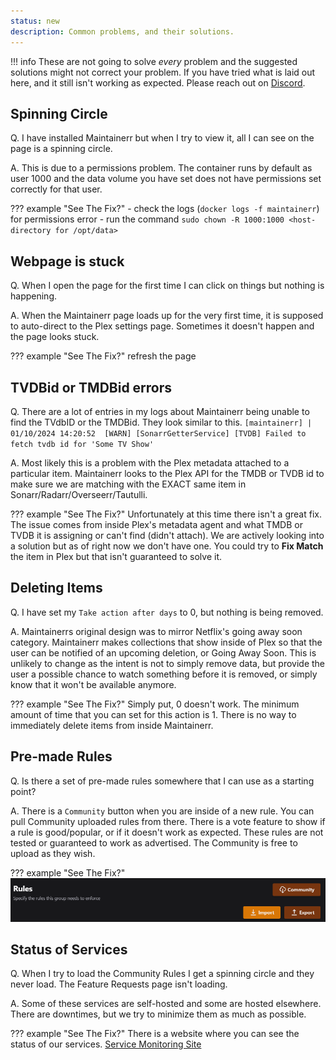 ```yaml
---
status: new
description: Common problems, and their solutions.
---
```


!!! info
    These are not going to solve *every* problem and the suggested solutions might not correct your problem. If you have tried what is laid out here, and it still isn't working as expected. Please reach out on [Discord](https://discord.gg/WP4ZW2QYwk).

## Spinning Circle

Q. I have installed Maintainerr but when I try to view it, all I can see on the page is a spinning circle.

A. This is due to a permissions problem. The container runs by default as user 1000 and the data volume you have set does not have permissions set correctly for that user.

??? example "See The Fix?"
    - check the logs (`docker logs -f maintainerr`) for permissions error
    - run the command `sudo chown -R 1000:1000 <host-directory for /opt/data>`

## Webpage is stuck

Q. When I open the page for the first time I can click on things but nothing is happening.

A. When the Maintainerr page loads up for the very first time, it is supposed to auto-direct to the Plex settings page. Sometimes it doesn't happen and the page looks stuck.

??? example "See The Fix?"
    refresh the page

## TVDBid or TMDBid errors

Q. There are a lot of entries in my logs about Maintainerr being unable to find the TVdbID or the TMDBid. They look similar to this. `[maintainerr] | 01/10/2024 14:20:52  [WARN] [SonarrGetterService] [TVDB] Failed to fetch tvdb id for 'Some TV Show'`

A. Most likely this is a problem with the Plex metadata attached to a particular item. Maintainerr looks to the Plex API for the TMDB or TVDB id to make sure we are matching with the EXACT same item in Sonarr/Radarr/Overseerr/Tautulli.

??? example "See The Fix?"
    Unfortunately at this time there isn't a great fix. The issue comes from inside Plex's metadata agent and what TMDB or TVDB it is assigning or can't find (didn't attach). We are actively looking into a solution but as of right now we don't have one. You could try to **Fix Match** the item in Plex but that isn't guaranteed to solve it.

## Deleting Items

Q. I have set my `Take action after days` to 0, but nothing is being removed.

A. Maintainerrs original design was to mirror Netflix's going away soon category. Maintainerr makes collections that show inside of Plex so that the user can be notified of an upcoming deletion, or Going Away Soon. This is unlikely to change as the intent is not to simply remove data, but provide the user a possible chance to watch something before it is removed, or simply know that it won't be available anymore.

??? example "See The Fix?"
    Simply put, 0 doesn't work. The minimum amount of time that you can set for this action is 1. There is no way to immediately delete items from inside Maintainerr.

## Pre-made Rules

Q. Is there a set of pre-made rules somewhere that I can use as a starting point?

A. There is a `Community` button when you are inside of a new rule. You can pull Community uploaded rules from there. There is a vote feature to show if a rule is good/popular, or if it doesn't work as expected. These rules are not tested or guaranteed to work as advertised. The Community is free to upload as they wish.

??? example "See The Fix?"
    ![Community Button](images/community_button.png)

## Status of Services

Q. When I try to load the Community Rules I get a spinning circle and they never load. The Feature Requests page isn't loading.

A. Some of these services are self-hosted and some are hosted elsewhere. There are downtimes, but we try to minimize them as much as possible.

??? example "See The Fix?"
    There is a website where you can see the status of our services. [Service Monitoring Site](https://status.maintainerr.info)
